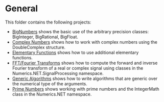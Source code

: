 # General

This folder contains the following projects:
- [BigNumbers](big-numbers/) shows the basic use of the arbitrary precision classes: BigInteger, BigRational, BigFloat.
- [Complex Numbers](complex-numbers/) shows how to work with complex numbers using the DoubleComplex structure.
- [Elementary Functions](elementary-functions/) shows how to use additional elementary functions.
- [FFT/Fourier Transforms](fourier-transforms/) shows how to compute the forward and inverse Fourier transform of a real or complex signal using classes in the Numerics.NET.SignalProcessing namespace.
- [Generic Algorithms](generic-algorithms/) shows how to write algorithms that are generic over the numerical type of the arguments.
- [Prime Numbers](prime-numbers/) shows working with prime numbers and the IntegerMath class in the Numerics.NET namespace.
